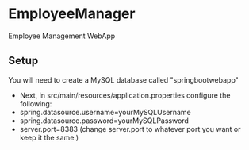 # EmployeeManager
Employee Management WebApp

## Setup
You will need to create a MySQL database called "springbootwebapp"
* Next, in src/main/resources/application.properties configure the following:
* spring.datasource.username=yourMySQLUsername
* spring.datasource.password=yourMySQLPassword
* server.port=8383 (change server.port to whatever port you want or keep it the same.)

